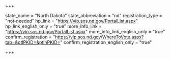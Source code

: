 +++

state_name = "North Dakota"
state_abbreviation = "nd"
registration_type = "not-needed"
hp_link = "https://vip.sos.nd.gov/PortalList.aspx"
hp_link_english_only = "true"
more_info_link = "https://vip.sos.nd.gov/PortalList.aspx"
more_info_link_english_only = "true"
confirm_registration = "https://vip.sos.nd.gov/WhereToVote.aspx?tab=&ptlPKID=&ptlhPKID="
confirm_registration_english_only = "true"

+++
